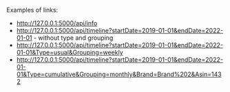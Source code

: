 Examples of links:
- http://127.0.0.1:5000/api/info
- http://127.0.0.1:5000/api/timeline?startDate=2019-01-01&endDate=2022-01-01 - without type and grouping
- http://127.0.0.1:5000/api/timeline?startDate=2019-01-01&endDate=2022-01-01&Type=usual&Grouping=weekly
- http://127.0.0.1:5000/api/timeline?startDate=2019-01-01&endDate=2022-01-01&Type=cumulative&Grouping=monthly&Brand=Brand%202&Asin=1432